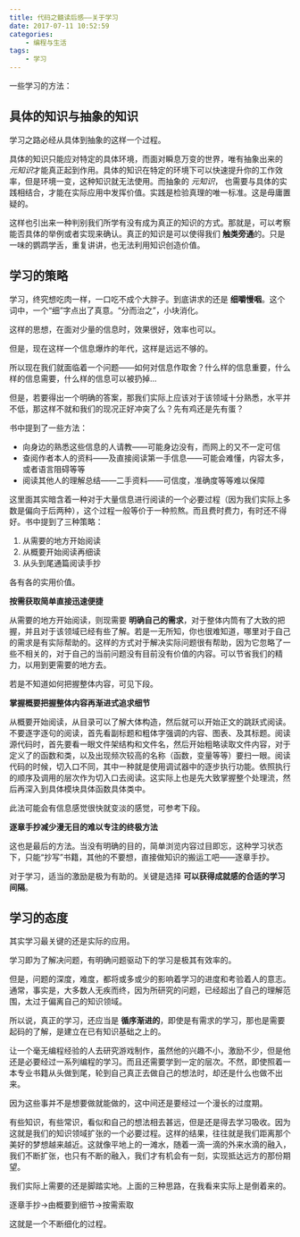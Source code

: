 ```yaml
---
title: 代码之髓读后感——关于学习
date: 2017-07-11 10:52:59
categories: 
    - 编程与生活
tags: 
    - 学习
---
```


一些学习的方法：

## 具体的知识与抽象的知识

学习之路必经从具体到抽象的这样一个过程。

具体的知识只能应对特定的具体环境，而面对瞬息万变的世界，唯有抽象出来的 *元知识*才能真正起到作用。具体的知识在特定的环境下可以快速提升你的工作效率，但是环境一变，这种知识就无法使用。而抽象的 *元知识*， 也需要与具体的实践相结合，才能在实际应用中发挥价值。实践是检验真理的唯一标准。这是毋庸置疑的。

这样也引出来一种判别我们所学有没有成为真正的知识的方式。那就是，可以考察能否具体的举例或者实现来确认。真正的知识是可以使得我们 **触类旁通**的。只是一味的鹦鹉学舌，重复讲讲，也无法利用知识创造价值。

## 学习的策略

学习，终究想吃肉一样，一口吃不成个大胖子。到底讲求的还是 **细嚼慢咽**。这个词中，一个“细”字点出了真意。“分而治之”，小块消化。

这样的思想，在面对少量的信息时，效果很好，效率也可以。

但是，现在这样一个信息爆炸的年代，这样是远远不够的。

所以现在我们就面临着一个问题——如何对信息作取舍？什么样的信息重要，什么样的信息需要，什么样的信息可以被扔掉...

但是，若要得出一个明确的答案，那我们实际上应该对于该领域十分熟悉，水平并不低，那这样不就和我们的现况正好冲突了么？先有鸡还是先有蛋？

书中提到了一些方法：

* 向身边的熟悉这些信息的人请教——可能身边没有，而网上的又不一定可信
* 查阅作者本人的资料——及直接阅读第一手信息——可能会难懂，内容太多，或者语言阻碍等等
* 阅读其他人的理解总结——二手资料——可信度，准确度等等难以保障

这里面其实暗含着一种对于大量信息进行阅读的一个必要过程（因为我们实际上多数是偏向于后两种），这个过程一般等价于一种煎熬。而且费时费力，有时还不得好。书中提到了三种策略：

1. 从需要的地方开始阅读
2. 从概要开始阅读再细读
3. 从头到尾通篇阅读手抄

各有各的实用价值。

**按需获取简单直接迅速便捷**

从需要的地方开始阅读，则现需要 **明确自己的需求**，对于整体内筒有了大致的把握，并且对于该领域已经有些了解。若是一无所知，你也很难知道，哪里对于自己的需求是有实际帮助的。这样的方式对于解决实际问题很有帮助，因为它忽略了一些不相关的，对于自己的当前问题没有目前没有价值的内容。可以节省我们的精力，以用到更需要的地方去。

若是不知道如何把握整体内容，可见下段。

**掌握概要把握整体内容再渐进式追求细节**

从概要开始阅读，从目录可以了解大体构造，然后就可以开始正文的跳跃式阅读。不要逐字逐句的阅读，首先看副标题和粗体字强调的内容、图表、及其标题。阅读源代码时，首先要看一眼文件架结构和文件名，然后开始粗略读取文件内容，对于定义了的函数和类，以及出现频次较高的名称（函数，变量等等）要扫一眼。阅读代码的时候，切入口不同，其中一种就是使用调试器中的逐步执行功能。依照执行的顺序及调用的层次作为切入口去阅读。这实际上也是先大致掌握整个处理流，然后再深入到具体模块具体函数具体类中。

此法可能会有信息感觉很快就变淡的感觉，可参考下段。

**逐章手抄减少漫无目的难以专注的终极方法**

这也是最后的方法。当没有明确的目的，简单浏览内容过目即忘，这种学习状态下，只能“抄写”书籍，其他的不要想，直接做知识的搬运工吧——逐章手抄。

对于学习，适当的激励是极为有助的。关键是选择 **可以获得成就感的合适的学习间隔**。

## 学习的态度

其实学习最关键的还是实际的应用。

学习即为了解决问题，有明确问题驱动下的学习是极其有效率的。

但是，问题的深度，难度，都将或多或少的影响着学习的进度和考验着人的意志。通常，事实是，大多数人无疾而终，因为所研究的问题，已经超出了自己的理解范围，太过于偏离自己的知识领域。

所以说，真正的学习，还应当是 **循序渐进的**，即使是有需求的学习，那也是需要起码的了解，是建立在已有知识基础之上的。

让一个毫无编程经验的人去研究游戏制作，虽然他的兴趣不小，激励不少，但是他还是必要经过一系列编程的学习。而且还需要学到一定的层次。不然，即使照着一本专业书籍从头做到尾，轮到自己真正去做自己的想法时，却还是什么也做不出来。

因为这些事并不是想要做就能做的，这中间还是要经过一个漫长的过度期。

有些知识，有些常识，看似和自己的想法相去甚远，但是还是得去学习吸收。因为这就是我们的知识领域扩张的一个必要过程。这样的结果，往往就是我们距离那个美好的梦想越来越近。这就像平地上的一滩水，随着一滴一滴的外来水滴的融入，我们不断扩张，也只有不断的融入，我们才有机会有一刻，实现抵达远方的那份期望。

我们实际上需要的还是脚踏实地。上面的三种思路，在我看来实际上是倒着来的。

逐章手抄->由概要到细节->按需索取

这就是一个不断细化的过程。
